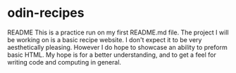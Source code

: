 # odin-recipes
README 
This is a practice run on my first README.md file.
The project I will be working on is a basic recipe website.
I don't expect it to be very aesthetically pleasing. However I do
hope to showcase an ability to preform basic HTML. 
My hope is for a better understanding, and to get a feel for writing
code and computing in general. 
